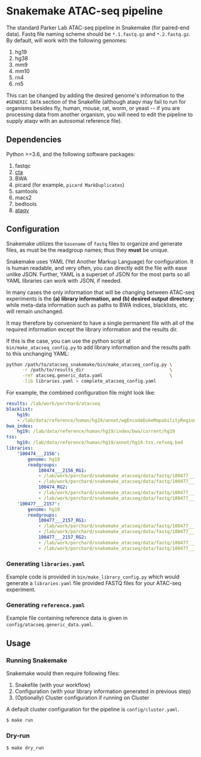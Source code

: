 # Snakemake ATAC-seq pipeline

The standard Parker Lab ATAC-seq pipeline in Snakemake (for paired-end data).
Fastq file naming scheme should be `*.1.fastq.gz` and `*.2.fastq.gz`. By
default, will work with the following genomes:

1. hg19
2. hg38
3. mm9
4. mm10
5. rn4
6. rn5

This can be changed by adding the desired genome's information to
the `#GENERIC DATA` section of the Snakefile (although ataqv may fail to run
for organisms besides fly, human, mouse, rat, worm, or yeast -- if you are
processing data from another organism, you will need to edit the pipeline
to supply ataqv with an autosomal reference file).

## Dependencies

Python >=3.6, and the following software packages:

1. fastqc
2. [cta](https://github.com/ParkerLab/cta)
3. BWA
4. picard (for example, `picard MarkDuplicates`)
5. samtools
6. macs2
7. bedtools
8. [ataqv](https://github.com/ParkerLab/ataqv)


## Configuration

Snakemake utilizes the `basename` of `fastq` files to organize and
generate files, as must be the readgroup names; thus they **must** be unique.

Snakemake uses YAML (Yet Another Markup Language) for configuration. It is human
readable, and very often, you can directly edit the file with ease unlike JSON.
Further, YAML is a superset of JSON for the most parts so all YAML libraries can
work with JSON, if needed.

In many cases the only information that will be changing between ATAC-seq
experiments is the **(a) library information, and (b) desired output
directory**; while meta-data information such as paths to BWA indices,
blacklists, etc. will remain unchanged.

It may therefore by convenient to have a single permanent file with all of the
required information except the library information and the results dir.

If this is the case, you can use the python script at
`bin/make_atacseq_config.py` to add library information and the results path to
this unchanging YAML:

```bash
python /path/to/atacseq_snakemake/bin/make_atacseq_config.py \
      -r /path/to/results_dir                                \
      -ref atacseq.generic_data.yaml                         \
      -lib libraries.yaml > complete_atacseq_config.yaml
```

For example, the combined configuration file might look like:

```yaml
results: /lab/work/porchard/atacseq
blacklist:
    hg19:
    - /lab/data/reference/human/hg19/annot/wgEncodeDukeMapabilityRegionsExcludable.bed.gz
bwa_index:
    hg19: /lab/data/reference/human/hg19/index/bwa/current/hg19
tss:
    hg19: /lab/data/reference/human/hg19/annot/hg19.tss.refseq.bed
libraries:
    '100474___2156':
        genome: hg19
        readgroups:
            100474___2156_RG1:
            - /lab/work/porchard/snakemake_atacseq/data/fastq/100477___2156_RG1.1.fastq.gz
            - /lab/work/porchard/snakemake_atacseq/data/fastq/100477___2156_RG1.2.fastq.gz
            100474_RG2:
            - /lab/work/porchard/snakemake_atacseq/data/fastq/100477___2156_RG2.1.fastq.gz
            - /lab/work/porchard/snakemake_atacseq/data/fastq/100477___2156_RG2.2.fastq.gz
    '100477___2157':
        genome: hg19
        readgroups:
            100477___2157_RG1:
            - /lab/work/porchard/snakemake_atacseq/data/fastq/100477___2157_RG1.1.fastq.gz
            - /lab/work/porchard/snakemake_atacseq/data/fastq/100477___2157_RG1.2.fastq.gz
            100477___2157_RG2:
            - /lab/work/porchard/snakemake_atacseq/data/fastq/100477___2157_RG2.1.fastq.gz
            - /lab/work/porchard/snakemake_atacseq/data/fastq/100477___2157_RG2.2.fastq.gz
```

### Generating `libraries.yaml`

Example code is provided in `bin/make_library_config.py` which would generate a
`libraries.yaml` file provided FASTQ files for your ATAC-seq experiment.

### Generating `reference.yaml`

Example file containing reference data is given in
`config/atacseq.generic_data.yaml`.

## Usage

### Running Snakemake

Snakemake would then require following files:

1. Snakefile (with your workflow)
2. Configuration (with your library information generated in previous step)
3. (Optionally) Cluster configuration if running on Cluster

A default cluster configuration for the pipeline is `config/cluster.yaml`.

```bash
$ make run
```

### Dry-run

```bash
$ make dry_run
```
